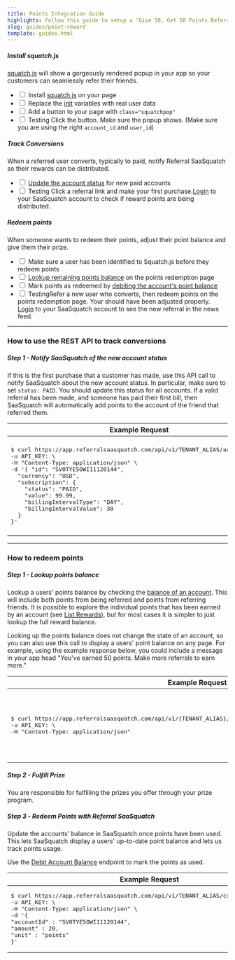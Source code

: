 ```yaml
---
title: Points Integration Guide
highlights: Follow this guide to setup a "Give 50, Get 50 Points Referral Program" using the SaaSquatch REST API and Squatch.js
slug: guides/point-reward
template: guides.html
---
```


<div class="install-guide-checklist">
    
<h5 data-toggle="collapse" data-target=".install-step1">Install squatch.js</h5>
<div class="install-step1 collapse in">
    <p><a href="/app-integration">squatch.js</a> will show a gorgeously rendered popup in your app so your customers can seamlessly refer their friends.</p>
    <ul class="unstyled">
        <li><label class="checkbox"><input type="checkbox"> Install <a href="/app-integration">squatch.js</a> on your page</label></li>
        <li><label class="checkbox"><input type="checkbox"> Replace the <a href="/squatchjs#init">init</a> variables with real user data</label></li>
        <li><label class="checkbox"><input type="checkbox"> Add a button to your page with <code>class="squatchpop"</code></label></li>
        <li><label class="checkbox"><input type="checkbox"> <span class="label">Testing</span> Click the button. Make sure the popup shows. (Make sure you are using the right <code>account_id</code> and <code>user_id</code>)</label></li>
    </ul>
</div>

<h5 data-toggle="collapse" data-target=".install-step2">Track Conversions</h5>
<div class="install-step2 collapse">
    <p>When a referred user converts, typically to paid, notify Referral SaaSquatch so their rewards can be distributed.</p>
    <ul class="unstyled">
        <li><label class="checkbox"><input type="checkbox"> <a href="/api/methods#account_sync">Update the account status</a> for new paid accounts</label></li>
        <li><label class="checkbox"><input type="checkbox"> <span class="label">Testing</span> Click a referral link and make your first purchase.<a href="https://app.referralsaasquatch.com/">Login</a> to your SaaSquatch account to check if reward points are being distributed.
    </ul>
</div>


<h5 data-toggle="collapse" data-target=".install-step3">Redeem points</h5>
<div class="install-step3 collapse">
    <p>When someone wants to redeem their points, adjust their point balance and give them their prize.</p>
    <ul class="unstyled">
        <li><label class="checkbox"><input type="checkbox"> Make sure a user has been identified to Squatch.js before they redeem points</label></li>
        <li><label class="checkbox"><input type="checkbox"> <a href="/api/methods#list_balances">Lookup remaining points balance</a> on the points redemption page</label></li>
        <li><label class="checkbox"><input type="checkbox"> Mark points as redeemed by <a href="/api/methods#debit_balance">debiting the account's point balance</a></label></li>
        <li><label class="checkbox"><input type="checkbox"> <span class="label">Testing</span>Refer a new user who converts, then redeem points on the points redemption page. Your should have been adjusted properly. <a href="https://app.referralsaasquatch.com/">Login</a> to your SaaSquatch account
            to see the new referral in the news feed.
        </label></li>
    </ul>
</div>
</div>

<hr/>
<h3>How to use the REST API to track conversions</h3>

<h5>Step 1 - Notify SaaSquatch of the new account status</h5>

<p>If this is the first purchase that a customer has made, use this API call to notify SaaSquatch about the new account status. In particular, make sure to set <code>status: PAID</code>. You should update this status for all accounts. If a valid referral has been made, and someone has paid their first bill, then SaaSquatch will automatically add points to the account of the friend that referred them.</p>

<table class="table">
    <thead>
        <tr>
            <th style="width: 50%;">Example Request</th>
            <th>Example Response</th>                
        </tr>
    </thead>
    <tbody>
        <tr>
            <td><pre class="prettyprint">$ curl https://app.referralsaasquatch.com/api/v1/TENANT_ALIAS/accountsync \
-u API_KEY: \
-H "Content-Type: application/json" \
-d '{ "id": "SV0TYE5OWI11120144",
  "currency": "USD",
  "subscription": {
    "status": "PAID", 
    "value": 99.99,
    "billingIntervalType": "DAY",
    "billingIntervalValue": 30
  }
}'</pre></td>
                    <td><pre class="prettyprint">{
  "id": "SV0TYE5OWI11120144",
  "currency": "USD",
  "subscription": {
    "status": "PAID", 
    "value"": 99.99,
    "billingIntervalType": "DAY",
    "billingIntervalValue": 30
  },
  "referral": {
    "code": "BOBTESTERSON"
  }
}</pre></td>
        </tr>
    </tbody>
</table>

<hr/>
<h3>How to redeem points</h3>

<h5>Step 1 - Lookup points balance</h5>

<p>Lookup a users' points balance by checking the <a href="/api/methods#list_balances">balance of an account</a>. This will include both points from being referred and points from referring friends. 
It is possible to explore the individual points that has been earned by an account (see <a href="/api/methods#list_rewards">List Rewards</a>), but for most cases it is simpler to just lookup the full reward balance.</p>

<p>Looking up the points balance does not change the state of an account, so you can also use this call to display a users' point balance on any page. For example, 
  using the example response below, you could include a message in your app head "You've earned 50 points. Make more referrals to earn more."</p>

<table class="table">
    <thead>
        <tr>
            <th style="width: 50%;">Example Request</th>
            <th>Example Response</th>                
        </tr>
    </thead>
    <tbody>
        <tr>
            <td><pre class="prettyprint">$ curl https://app.referralsaasquatch.com/api/v1/{TENANT_ALIAS}/reward/balance?accountId=SV0TYE5OWI11120144 \
-u API_KEY: \
-H "Content-Type: application/json"</pre></td>
            <td><pre class="prettyprint">[
{
"type": "CREDIT",
"count": 1,
"totalAssignedCredit": 50,
"totalRedeemedCredit" : 0,
"unit": "points"
}
]</pre></td>
        </tr>
    </tbody>
</table>

<h5>Step 2 - Fulfill Prize </h5>

<p>You are responsible for fulfilling the prizes you offer through your prize program. </p>


<h5>Step 3 - Redeem Points with Referral SaaSquatch</h5>

<p>Update the accounts' balance in SaaSquatch once points have been used. This lets SaaSquatch display a users' up-to-date point balance and lets us track points usage.

Use the <a href="/api/methods#debit_balance">Debit Account Balance</a> endpoint to mark the points as used.</p>

<table class="table">
    <thead>
        <tr>
            <th style="width: 50%;">Example Request</th>
            <th>Example Response</th>                
        </tr>
    </thead>
    <tbody>
        <tr>
            <td><pre class="prettyprint">$ curl https://app.referralsaasquatch.com/api/v1/TENANT_ALIAS/credit/bulkredeem \
-u API_KEY: \
-H "Content-Type: application/json" \
-d '{
"accountId" : "SV0TYE5OWI11120144",
"amount" : 20, 
"unit" : "points"
}'
</pre></td>
            <td><pre class="prettyprint">{
"creditRedeemed": 20,
"creditAvailable": 0,
"unit": "points"
}</pre></td>
        </tr>
    </tbody>
</table>